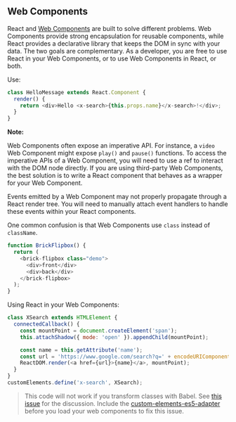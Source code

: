 ## Web Components
React and [Web Components](https://developer.mozilla.org/en-US/docs/Web/Web_Components) are built to solve different problems. Web Components provide strong encapsulation for reusable components, while React provides a declarative library that keeps the DOM in sync with your data. The two goals are complementary. As a developer, you are free to use React in your Web Components, or to use Web Components in React, or both.

Use:
```javascript
class HelloMessage extends React.Component {
  render() {
    return <div>Hello <x-search>{this.props.name}</x-search>!</div>;
  }
}
```

__Note:__

Web Components often expose an imperative API. For instance, a `video` Web Component might expose `play()` and `pause()` functions. To access the imperative APIs of a Web Component, you will need to use a ref to interact with the DOM node directly. If you are using third-party Web Components, the best solution is to write a React component that behaves as a wrapper for your Web Component.

Events emitted by a Web Component may not properly propagate through a React render tree. You will need to manually attach event handlers to handle these events within your React components.

One common confusion is that Web Components use `class` instead of `className`.
```javascript
function BrickFlipbox() {
  return (
    <brick-flipbox class="demo">
      <div>front</div>
      <div>back</div>
    </brick-flipbox>
  );
}
```

Using React in your Web Components:
```javascript
class XSearch extends HTMLElement {
  connectedCallback() {
    const mountPoint = document.createElement('span');
    this.attachShadow({ mode: 'open' }).appendChild(mountPoint);

    const name = this.getAttribute('name');
    const url = 'https://www.google.com/search?q=' + encodeURIComponent(name);
    ReactDOM.render(<a href={url}>{name}</a>, mountPoint);
  }
}
customElements.define('x-search', XSearch);
```

> This code will not work if you transform classes with Babel. See [this issue](https://github.com/w3c/webcomponents/issues/587) for the discussion.  Include the [custom-elements-es5-adapter](https://github.com/webcomponents/webcomponentsjs#custom-elements-es5-adapterjs) before you load your web components to fix this issue.